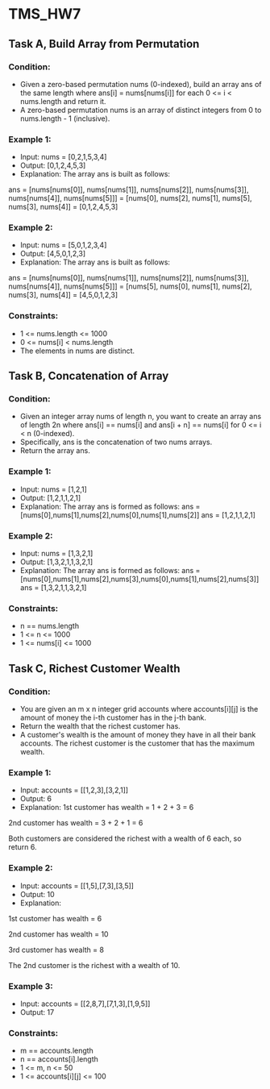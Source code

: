 # TMS_HW7

## Task A, Build Array from Permutation
### Condition:
- Given a zero-based permutation nums (0-indexed), build an array ans of the same length where ans[i] = nums[nums[i]] for each 0 <= i < nums.length and return it.
- A zero-based permutation nums is an array of distinct integers from 0 to nums.length - 1 (inclusive).

### Example 1:
- Input: nums = [0,2,1,5,3,4]
- Output: [0,1,2,4,5,3]
- Explanation: The array ans is built as follows: 

ans = [nums[nums[0]], nums[nums[1]], nums[nums[2]], nums[nums[3]], nums[nums[4]], nums[nums[5]]]
    = [nums[0], nums[2], nums[1], nums[5], nums[3], nums[4]]
    = [0,1,2,4,5,3]

### Example 2:
- Input: nums = [5,0,1,2,3,4]
- Output: [4,5,0,1,2,3]
- Explanation: The array ans is built as follows:

ans = [nums[nums[0]], nums[nums[1]], nums[nums[2]], nums[nums[3]], nums[nums[4]], nums[nums[5]]]
    = [nums[5], nums[0], nums[1], nums[2], nums[3], nums[4]]
    = [4,5,0,1,2,3]
 
### Constraints:
- 1 <= nums.length <= 1000
- 0 <= nums[i] < nums.length
- The elements in nums are distinct.

## Task B, Concatenation of Array
### Condition:
- Given an integer array nums of length n, you want to create an array ans of length 2n where ans[i] == nums[i] and ans[i + n] == nums[i] for 0 <= i < n (0-indexed).
- Specifically, ans is the concatenation of two nums arrays.
- Return the array ans.

### Example 1:
- Input: nums = [1,2,1]
- Output: [1,2,1,1,2,1]
- Explanation: The array ans is formed as follows:
ans = [nums[0],nums[1],nums[2],nums[0],nums[1],nums[2]]
ans = [1,2,1,1,2,1]

### Example 2:
- Input: nums = [1,3,2,1]
- Output: [1,3,2,1,1,3,2,1]
- Explanation: The array ans is formed as follows:
ans = [nums[0],nums[1],nums[2],nums[3],nums[0],nums[1],nums[2],nums[3]]
ans = [1,3,2,1,1,3,2,1]
 
### Constraints:
- n == nums.length
- 1 <= n <= 1000
- 1 <= nums[i] <= 1000

## Task C, Richest Customer Wealth
### Condition:
- You are given an m x n integer grid accounts where accounts[i][j] is the amount of money the i-th customer has in the j-th bank. 
- Return the wealth that the richest customer has.
- A customer's wealth is the amount of money they have in all their bank accounts. The richest customer is the customer that has the maximum wealth.

### Example 1:
- Input: accounts = [[1,2,3],[3,2,1]]
- Output: 6
- Explanation:
1st customer has wealth = 1 + 2 + 3 = 6

2nd customer has wealth = 3 + 2 + 1 = 6

Both customers are considered the richest with a wealth of 6 each, so return 6.

### Example 2:
- Input: accounts = [[1,5],[7,3],[3,5]]
- Output: 10
- Explanation: 

1st customer has wealth = 6

2nd customer has wealth = 10 

3rd customer has wealth = 8

The 2nd customer is the richest with a wealth of 10.

### Example 3:
- Input: accounts = [[2,8,7],[7,1,3],[1,9,5]]
- Output: 17
 
### Constraints:
- m == accounts.length
- n == accounts[i].length
- 1 <= m, n <= 50
- 1 <= accounts[i][j] <= 100
